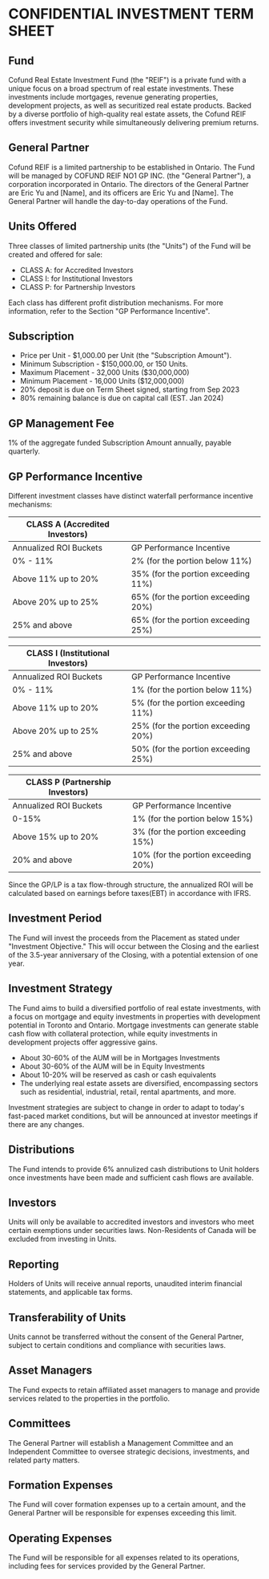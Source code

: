 # CONFIDENTIAL INVESTMENT TERM SHEET

## Fund

Cofund Real Estate Investment Fund (the "REIF") is a private fund with a unique focus on a broad spectrum of real estate investments. These investments include mortgages, revenue generating properties, development projects, as well as securitized real estate products. Backed by a diverse portfolio of high-quality real estate assets, the Cofund REIF offers investment security while simultaneously delivering premium returns.

## General Partner

Cofund REIF is a limited partnership to be established in Ontario. The Fund will be managed by COFUND REIF NO1 GP INC. (the "General Partner"), a corporation incorporated in Ontario. The directors of the General Partner are Eric Yu and [Name], and its officers are Eric Yu and [Name]. The General Partner will handle the day-to-day operations of the Fund.

## Units Offered

Three classes of limited partnership units (the "Units") of the Fund will be created and offered for sale:

- CLASS A: for Accredited Investors
- CLASS I: for Institutional Investors
- CLASS P: for Partnership Investors

Each class has different profit distribution mechanisms. For more information, refer to the Section "GP Performance Incentive".

## Subscription  

- Price per Unit - $1,000.00 per Unit (the "Subscription Amount").
- Minimum Subscription - $150,000.00, or 150 Units.
- Maximum Placement - 32,000 Units ($30,000,000)
- Minimum Placement - 16,000 Units ($12,000,000)
- 20% deposit is due on Term Sheet signed, starting from Sep 2023
- 80% remaining balance is due on capital call (EST. Jan 2024)

## GP Management Fee

1% of the aggregate funded Subscription Amount annually, payable quarterly.

## GP Performance Incentive

Different investment classes have distinct waterfall performance incentive mechanisms:  

| CLASS A (Accredited Investors) | |
| ----------- | ----------- |  
| Annualized ROI Buckets | GP Performance Incentive |
| 0% - 11% | 2% (for the portion below 11%)|
| Above 11% up to 20% | 35% (for the portion exceeding 11%)|
| Above 20% up to 25% | 65% (for the portion exceeding 20%)|
| 25% and above | 65%  (for the portion exceeding 25%)|

| CLASS I (Institutional Investors) | |
| ----------- | ----------- |  
| Annualized ROI Buckets | GP Performance Incentive |
| 0% - 11% | 1% (for the portion below 11%)|
| Above 11% up to 20% | 5% (for the portion exceeding 11%)|
| Above 20% up to 25% | 25% (for the portion exceeding 20%)|
| 25% and above | 50%  (for the portion exceeding 25%)|

| CLASS P (Partnership Investors) | |
| ----------- | ----------- |  
| Annualized ROI Buckets | GP Performance Incentive |
| 0-15% | 1% (for the portion below 15%)|
| Above 15% up to 20% | 3% (for the portion exceeding 15%)|
| 20% and above | 10%  (for the portion exceeding 20%)|

Since the GP/LP is a tax flow-through structure, the annualized ROI will be calculated based on earnings before taxes(EBT) in accordance with IFRS.

## Investment Period

The Fund will invest the proceeds from the Placement as stated under "Investment Objective." This will occur between the Closing and the earliest of the 3.5-year anniversary of the Closing, with a potential extension of one year.

## Investment Strategy

The Fund aims to build a diversified portfolio of real estate investments, with a focus on mortgage and equity investments in properties with development potential in Toronto and Ontario. Mortgage investments can generate stable cash flow with collateral protection, while equity investments in development projects offer aggressive gains.

- About 30-60% of the AUM will be in Mortgages Investments
- About 30-60% of the AUM will be in Equity Investments
- About 10-20% will be reserved as cash or cash equivalents
- The underlying real estate assets are diversified, encompassing sectors such as residential, industrial, retail, rental apartments, and more.

Investment strategies are subject to change in order to adapt to today's fast-paced market conditions, but will be announced at investor meetings if there are any changes.

## Distributions

The Fund intends to provide 6% annulized cash distributions to Unit holders once investments have been made and sufficient cash flows are available.

## Investors

Units will only be available to accredited investors and investors who meet certain exemptions under securities laws. Non-Residents of Canada will be excluded from investing in Units.

## Reporting

Holders of Units will receive annual reports, unaudited interim financial statements, and applicable tax forms.

## Transferability of Units

Units cannot be transferred without the consent of the General Partner, subject to certain conditions and compliance with securities laws.

## Asset Managers

The Fund expects to retain affiliated asset managers to manage and provide services related to the properties in the portfolio.

## Committees

The General Partner will establish a Management Committee and an Independent Committee to oversee strategic decisions, investments, and related party matters.

## Formation Expenses

The Fund will cover formation expenses up to a certain amount, and the General Partner will be responsible for expenses exceeding this limit.

## Operating Expenses

The Fund will be responsible for all expenses related to its operations, including fees for services provided by the General Partner.
